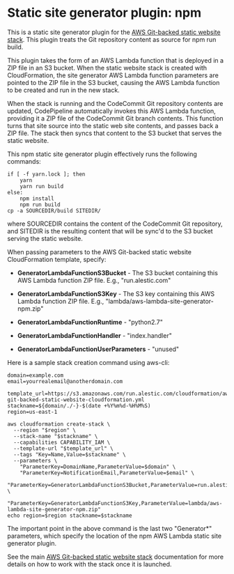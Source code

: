 
# Static site generator plugin: npm

This is a static site generator plugin for the [AWS Git-backed static
website stack][stack]. This plugin treats the Git repository content
as source for npm run build.

This plugin takes the form of an AWS Lambda function that is deployed
in a ZIP file in an S3 bucket. When the static website stack is
created with CloudFormation, the site generator AWS Lambda function
parameters are pointed to the ZIP file in the S3 bucket, causing the
AWS Lambda function to be created and run in the new stack.

When the stack is running and the CodeCommit Git repository contents
are updated, CodePipeline automatically invokes this AWS Lambda
function, providing it a ZIP file of the CodeCommit Git branch
contents. This function turns that site source into the static web
site contents, and passes back a ZIP file. The stack then syncs that
content to the S3 bucket that serves the static website.

This npm static site generator plugin effectively runs the following
commands:

    if [ -f yarn.lock ]; then
        yarn
        yarn run build
    else:
        npm install
        npm run build
    cp -a SOURCEDIR/build SITEDIR/

where SOURCEDIR contains the content of the CodeCommit Git repository,
and SITEDIR is the resulting content that will be sync'd to the S3
bucket serving the static website.

When passing parameters to the AWS Git-backed static website
CloudFormation template, specify:

- **GeneratorLambdaFunctionS3Bucket** - The S3 bucket containing this
  AWS Lambda function ZIP file. E.g., "run.alestic.com"

- **GeneratorLambdaFunctionS3Key** - The S3 key containing this AWS
  Lambda function ZIP file.  E.g.,
  "lambda/aws-lambda-site-generator-npm.zip"

- **GeneratorLambdaFunctionRuntime** - "python2.7"

- **GeneratorLambdaFunctionHandler** - "index.handler"

- **GeneratorLambdaFunctionUserParameters** - "unused"

Here is a sample stack creation command using aws-cli:

    domain=example.com
    email=yourrealemail@anotherdomain.com

    template_url=https://s3.amazonaws.com/run.alestic.com/cloudformation/aws-git-backed-static-website-cloudformation.yml
    stackname=${domain/./-}-$(date +%Y%m%d-%H%M%S)
    region=us-east-1

    aws cloudformation create-stack \
      --region "$region" \
      --stack-name "$stackname" \
      --capabilities CAPABILITY_IAM \
      --template-url "$template_url" \
      --tags "Key=Name,Value=$stackname" \
      --parameters \
        "ParameterKey=DomainName,ParameterValue=$domain" \
        "ParameterKey=NotificationEmail,ParameterValue=$email" \
        "ParameterKey=GeneratorLambdaFunctionS3Bucket,ParameterValue=run.alestic.com" \
        "ParameterKey=GeneratorLambdaFunctionS3Key,ParameterValue=lambda/aws-lambda-site-generator-npm.zip"
    echo region=$region stackname=$stackname

The important point in the above command is the last two "Generator*"
parameters, which specify the location of the npm AWS Lambda static
site generator plugin.

See the main [AWS Git-backed static website stack][stack]
documentation for more details on how to work with the stack once it
is launched.

[stack]: https://github.com/alestic/aws-git-backed-static-website
